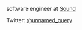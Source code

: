 software engineer at [Sound](https://www.sound.xyz/)

Twitter: [@unnamed_query](https://twitter.com/unnamed_query)
